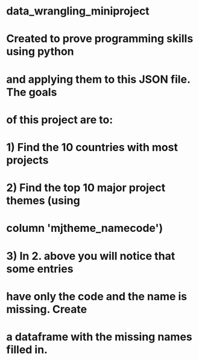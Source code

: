 # data_wrangling_miniproject

# Created to prove programming skills using python 
# and applying them to this JSON file.  The goals 
# of this project are to:
#    
#    1)  Find the 10 countries with most projects
#    2)  Find the top 10 major project themes (using 
#    column 'mjtheme_namecode')
#    3)  In 2. above you will notice that some entries 
#    have only the code and the name is missing. Create 
#    a dataframe with the missing names filled in.
